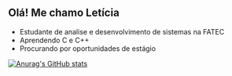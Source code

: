 ## Olá! Me chamo Letícia

- Estudante de analise e desenvolvimento de sistemas na FATEC
- Aprendendo C e C++
- Procurando por oportunidades de estágio

[![Anurag's GitHub stats](https://github-readme-stats.vercel.app/api?username=LeticiaPires01&show_icons=true)](https://github.com/LeticiaPires01/github-readme-stats)
